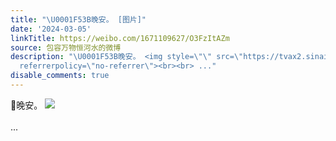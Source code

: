 ```yaml
---
title: "\U0001F53B晚安。 [图片]"
date: '2024-03-05'
linkTitle: https://weibo.com/1671109627/O3FzItAZm
source: 包容万物恒河水的微博
description: "\U0001F53B晚安。 <img style=\"\" src=\"https://tvax2.sinaimg.cn/large/639b1bfbly1hngnvj1mmpj20f00drwj1.jpg\"
  referrerpolicy=\"no-referrer\"><br><br> ..."
disable_comments: true
---
```

🔻晚安。 <img style="" src="https://tvax2.sinaimg.cn/large/639b1bfbly1hngnvj1mmpj20f00drwj1.jpg" referrerpolicy="no-referrer"><br><br> ...